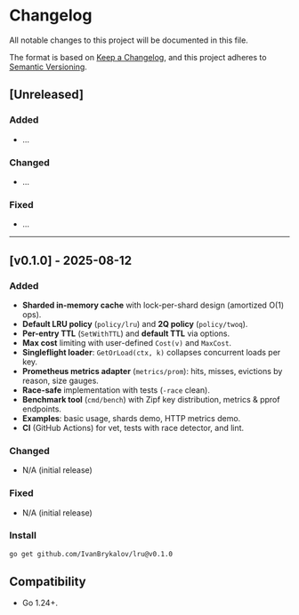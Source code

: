 # Changelog
All notable changes to this project will be documented in this file.

The format is based on [Keep a Changelog](https://keepachangelog.com/en/1.1.0/),
and this project adheres to [Semantic Versioning](https://semver.org/spec/v2.0.0.html).

## [Unreleased]

### Added
- …

### Changed
- …

### Fixed
- …

---

## [v0.1.0] - 2025-08-12
### Added
- **Sharded in-memory cache** with lock-per-shard design (amortized O(1) ops).
- **Default LRU policy** (`policy/lru`) and **2Q policy** (`policy/twoq`).
- **Per-entry TTL** (`SetWithTTL`) and **default TTL** via options.
- **Max cost** limiting with user-defined `Cost(v)` and `MaxCost`.
- **Singleflight loader**: `GetOrLoad(ctx, k)` collapses concurrent loads per key.
- **Prometheus metrics adapter** (`metrics/prom`): hits, misses, evictions by reason, size gauges.
- **Race-safe** implementation with tests (`-race` clean).
- **Benchmark tool** (`cmd/bench`) with Zipf key distribution, metrics & pprof endpoints.
- **Examples**: basic usage, shards demo, HTTP metrics demo.
- **CI** (GitHub Actions) for vet, tests with race detector, and lint.

### Changed
- N/A (initial release)

### Fixed
- N/A (initial release)

### Install
```bash
go get github.com/IvanBrykalov/lru@v0.1.0
```

## Compatibility
* Go 1.24+.